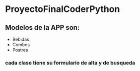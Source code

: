 # ProyectoFinalCoderPython

## Modelos de la APP son:
<ul>
	<li>Bebidas</li>
	<li>Combos</li>
	<li>Postres</li>
</ul>

### cada clase tiene su formulario de alta y de busqueda 